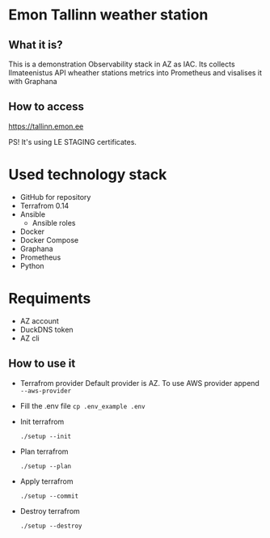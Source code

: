 # Emon Tallinn weather station
## What it is?

This is a demonstration Observability stack in AZ as IAC. 
Its collects Ilmateenistus API wheather stations metrics into Prometheus and visalises it with Graphana

## How to access

https://tallinn.emon.ee

PS! It's using LE STAGING certificates. 

# Used technology stack

* GitHub for repository
* Terrafrom 0.14
* Ansible
  * Ansible roles
* Docker
* Docker Compose
* Graphana
* Prometheus
* Python


# Requiments
* AZ account
* DuckDNS token
* AZ cli

## How to use it

* Terrafrom provider
   Default provider is AZ. 
   To use AWS provider append `--aws-provider`

* Fill the .env file
  ``cp .env_example .env``


* Init terrafrom

    ``./setup --init``


* Plan terrafrom

  ``./setup --plan``


* Apply terrafrom

  ``./setup --commit``


* Destroy terrafrom

  ``./setup --destroy``
